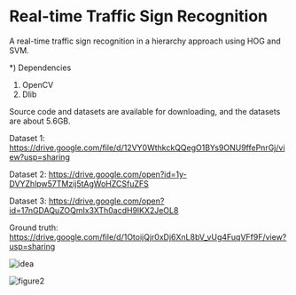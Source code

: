 # Real-time Traffic Sign Recognition

A real-time traffic sign recognition in a hierarchy approach using HOG and SVM.

*) Dependencies
1) OpenCV
2) Dlib

Source code and datasets are available for downloading, and the datasets are about 5.6GB.

Dataset 1: https://drive.google.com/file/d/12VY0WthkckQQegO1BYs9ONU9ffePnrGj/view?usp=sharing

Dataset 2: https://drive.google.com/open?id=1y-DVYZhlpw57TMzij5tAgWoHZCSfuZFS

Dataset 3: https://drive.google.com/open?id=17nGDAQuZOQmIx3XTh0acdH9lKX2JeOL8

Ground truth: https://drive.google.com/file/d/1OtoijQjr0xDj6XnL8bV_vUg4FuqVFf9F/view?usp=sharing

![idea](https://user-images.githubusercontent.com/29675793/38183593-874c9414-367c-11e8-8a1e-d4eac64add0f.jpg)



![figure2](https://user-images.githubusercontent.com/29675793/38183594-879314fc-367c-11e8-9784-21a96a265b4d.png)
